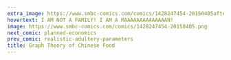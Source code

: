 ```yaml
---
extra_image: https://www.smbc-comics.com/comics/1428247454-20150405after.png
hovertext: I AM NOT A FAMILY! I AM A MAAAAAAAAAAAAAAN!
image: https://www.smbc-comics.com/comics/1428247454-20150405.png
next_comic: planned-economics
prev_comic: realistic-adultery-parameters
title: Graph Theory of Chinese Food
---
```


